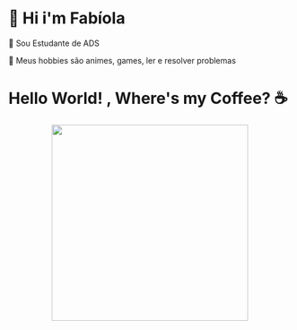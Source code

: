 <div align="left">

# 👋 Hi i'm Fabíola

🌱  Sou Estudante de ADS

🧙‍  Meus hobbies são
          animes, games,
  ler e resolver problemas
</div>

<div "d-flex flex-column">
<h1>Hello World! , Where's my Coffee? ☕</h1>

<p align="center">
  <img src="https://tenor.com/view/sailor-mercury-sailor-moon-eating-gif-5461691.gif" width="350">
</p>
